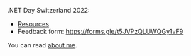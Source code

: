 .NET Day Switzerland 2022:
- [Resources](_posts/2022-08-30-dotnetday-resources.md)
- Feedback form: https://forms.gle/t5JVPzQLUWQGy1vF9

You can read [about me](about.md).
